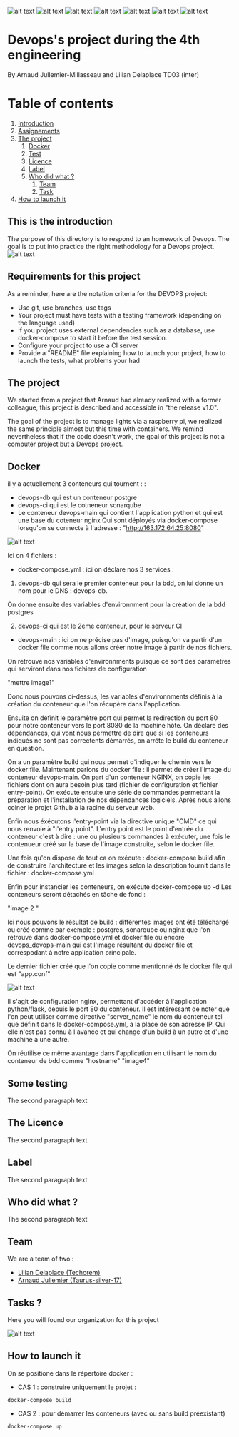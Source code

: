 ![alt text](https://img.shields.io/github/license/taurus-silver-17/Devops-ing4)
![alt text](https://img.shields.io/badge/Python-3.6-green "Logo Title Text 1")
![alt text](https://img.shields.io/badge/Docker%20Build-Passing-green)
![alt text](https://img.shields.io/badge/Docker%20Build%20-Automated-blue)
![alt text](https://img.shields.io/badge/Build-failure-red)
![alt text](https://img.shields.io/github/forks/taurus-silver-17/Devops-ing4)
![alt text](https://img.shields.io/github/repo-size/Taurus-silver-17/Devops-ing4)

# Devops's project during the 4th engineering 
By Arnaud Jullemier-Millasseau and Lilian Delaplace TD03 (inter)



# Table of contents
1. [Introduction](#introduction)
2. [Assignements](#assignements)
3. [The project](#theproject)
    1. [Docker](#docker)
    2. [Test](#test)
    3. [Licence](#licence)
    4. [Label](#label)
    5. [Who did what ?](#who)
        1. [Team](#team)
        2. [Task](#task)
4. [How to launch it](#nasa)

## This is the introduction <a name="introduction"></a>
The purpose of this directory is to respond to an homework of Devops. The goal is to put into practice the right methodology for a Devops project.
![alt text](https://github.com/taurus-silver-17/Devops-ing4/blob/master/static/img/devops1.png)

## Requirements for this project <a name="assignements"></a>
 As a reminder, here are the notation criteria for the DEVOPS project:
- Use git, use branches, use tags
- Your project must have tests with a testing framework (depending on the language used)
- If you project uses external dependencies such as a database, use docker-compose to start it before the test session.
- Configure your project to use a CI server
- Provide a "README" file explaining how to launch your project, how to launch the tests, what problems your had

## The project <a name="theproject"></a>
We started from a project that Arnaud had already realized with a former colleague, this project is described and accessible in "the release v1.0". 

The goal of the project is to manage lights via a raspberry pi, we realized the same principle almost but this time with containers. We remind nevertheless that if the code doesn't work, the goal of this project is not a computer project but a Devops project. 



## Docker <a name="docker"></a>
  il y a actuellement 3 conteneurs qui tournent : :
- devops-db qui est un conteneur postgre
- devops-ci qui est le cotneneur sonarqube
- Le conteneur devops-main qui contient l'application python et qui est une base du coteneur nginx Qui sont déployés via         docker-compose lorsqu'on se connecte à l'adresse : "http://163.172.64.25:8080"
  
![alt text](https://github.com/taurus-silver-17/Devops-ing4/blob/master/static/img/schema_docker.png)

  Ici on 4 fichiers : 

- docker-compose.yml : ici on déclare nos 3 services : 
1. devops-db qui sera le premier conteneur pour la bdd, on lui donne un nom pour le DNS : devops-db. 

On donne ensuite des variables d'environnment pour la création de la bdd postgres

2. devops-ci qui est le 2ème conteneur, pour le serveur CI 
- devops-main : ici on ne précise pas d'image, puisqu'on va partir d'un docker file comme nous allons créer notre image à       partir de nos fichiers. 

On retrouve nos variables d'environnments puisque ce sont des paramètres qui serviront dans nos fichiers de configuration 

"mettre image1" 

Donc nous pouvons ci-dessus, les variables d'environnments définis à la création du conteneur que l'on récupère dans l'application.

Ensuite on définit le paramètre port qui permet la redirection du port 80 pour notre conteneur vers le port 8080 de la machine hôte. On déclare des dépendances, qui vont nous permettre de dire que si les conteneurs indiqués ne sont pas correctents démarrés, on arrête le build du conteneur en question. 

On a un paramètre build qui nous permet d'indiquer le chemin vers le docker file. Maintenant parlons du docker file : il permet de créer l'image du conteneur devops-main. On part d'un conteneur NGINX, on copie les fichiers dont on aura besoin plus tard (fichier de configuration et fichier entry-point). 
On exécute ensuite une série de commandes permettant la préparation et l'installation de nos dépendances logiciels. Après nous allons colner le projet Github à la racine du serveur web. 

Enfin nous éxécutons l'entry-point via la directive unique "CMD" ce qui nous renvoie à "l'entry point". L'entry point est le point d'entrée du conteneur c'est à dire : une ou plusieurs commandes à exécuter, une fois le contenueur créé sur la base de l'image construite, selon le docker file. 

Une fois qu'on dispose de tout ca on exécute : docker-compose build afin de construire l'architecture et les images selon la description fournit dans le fichier : docker-compose.yml

Enfin pour instancier les conteneurs, on exécute docker-compose up -d Les conteneurs seront détachés en tâche de fond : 

"image 2 "

Ici nous pouvons le résultat de build : différentes images ont été téléchargé ou créé comme par exemple : postgres, sonarqube ou nginx que l'on retrouve dans docker-compose.yml et docker file ou encore devops_devops-main qui est l'image résultant du docker file et correspodant à notre application principale.

Le dernier fichier créé que l'on copie comme mentionné ds le docker file qui est "app.conf" 

![alt text](https://github.com/taurus-silver-17/Devops-ing4/blob/master/static/img/app_conf.png)

Il s'agit de configuration nginx, permettant d'accéder à l'application python/flask, depuis le port 80 du conteneur. Il est intéressant de noter que l'on peut utiliser comme directive "server_name" le nom du conteneur tel que définit dans le docker-compose.yml, à la place de son adresse IP. Qui elle n'est pas connu à l'avance et qui change d'un build à un autre et d'une machine à une autre.

On réutilise ce même avantage dans l'application en utilisant le nom du conteneur de bdd comme "hostname" "image4"



## Some testing <a name="test"></a>
The second paragraph text

## The Licence <a name="licence"></a>
The second paragraph text

## Label <a name="label"></a>
The second paragraph text

## Who did what ? <a name="who"></a>
The second paragraph text

## Team  <a name="team"></a>
We are a team of two :
- [Lilian Delaplace (Techorem)](https://github.com/techorem)
- [Arnaud Jullemier (Taurus-silver-17)](https://github.com/taurus-silver-17)


## Tasks ? <a name="task"></a>
Here you will found our organization for this project 

![alt text](https://github.com/taurus-silver-17/Devops-ing4/blob/master/static/img/tasks.png)


## How to launch it <a name="nasa"></a>
On se positione dans le répertoire docker : 
- CAS 1 : construire uniquement le projet : 
```
docker-compose build
```
- CAS 2 : pour démarrer les conteneurs (avec ou sans build préexistant) 
```
docker-compose up
```
